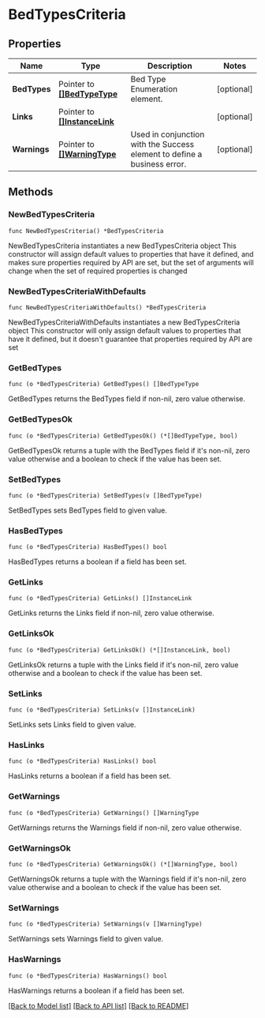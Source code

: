 # BedTypesCriteria

## Properties

Name | Type | Description | Notes
------------ | ------------- | ------------- | -------------
**BedTypes** | Pointer to [**[]BedTypeType**](BedTypeType.md) | Bed Type Enumeration element. | [optional] 
**Links** | Pointer to [**[]InstanceLink**](InstanceLink.md) |  | [optional] 
**Warnings** | Pointer to [**[]WarningType**](WarningType.md) | Used in conjunction with the Success element to define a business error. | [optional] 

## Methods

### NewBedTypesCriteria

`func NewBedTypesCriteria() *BedTypesCriteria`

NewBedTypesCriteria instantiates a new BedTypesCriteria object
This constructor will assign default values to properties that have it defined,
and makes sure properties required by API are set, but the set of arguments
will change when the set of required properties is changed

### NewBedTypesCriteriaWithDefaults

`func NewBedTypesCriteriaWithDefaults() *BedTypesCriteria`

NewBedTypesCriteriaWithDefaults instantiates a new BedTypesCriteria object
This constructor will only assign default values to properties that have it defined,
but it doesn't guarantee that properties required by API are set

### GetBedTypes

`func (o *BedTypesCriteria) GetBedTypes() []BedTypeType`

GetBedTypes returns the BedTypes field if non-nil, zero value otherwise.

### GetBedTypesOk

`func (o *BedTypesCriteria) GetBedTypesOk() (*[]BedTypeType, bool)`

GetBedTypesOk returns a tuple with the BedTypes field if it's non-nil, zero value otherwise
and a boolean to check if the value has been set.

### SetBedTypes

`func (o *BedTypesCriteria) SetBedTypes(v []BedTypeType)`

SetBedTypes sets BedTypes field to given value.

### HasBedTypes

`func (o *BedTypesCriteria) HasBedTypes() bool`

HasBedTypes returns a boolean if a field has been set.

### GetLinks

`func (o *BedTypesCriteria) GetLinks() []InstanceLink`

GetLinks returns the Links field if non-nil, zero value otherwise.

### GetLinksOk

`func (o *BedTypesCriteria) GetLinksOk() (*[]InstanceLink, bool)`

GetLinksOk returns a tuple with the Links field if it's non-nil, zero value otherwise
and a boolean to check if the value has been set.

### SetLinks

`func (o *BedTypesCriteria) SetLinks(v []InstanceLink)`

SetLinks sets Links field to given value.

### HasLinks

`func (o *BedTypesCriteria) HasLinks() bool`

HasLinks returns a boolean if a field has been set.

### GetWarnings

`func (o *BedTypesCriteria) GetWarnings() []WarningType`

GetWarnings returns the Warnings field if non-nil, zero value otherwise.

### GetWarningsOk

`func (o *BedTypesCriteria) GetWarningsOk() (*[]WarningType, bool)`

GetWarningsOk returns a tuple with the Warnings field if it's non-nil, zero value otherwise
and a boolean to check if the value has been set.

### SetWarnings

`func (o *BedTypesCriteria) SetWarnings(v []WarningType)`

SetWarnings sets Warnings field to given value.

### HasWarnings

`func (o *BedTypesCriteria) HasWarnings() bool`

HasWarnings returns a boolean if a field has been set.


[[Back to Model list]](../README.md#documentation-for-models) [[Back to API list]](../README.md#documentation-for-api-endpoints) [[Back to README]](../README.md)


